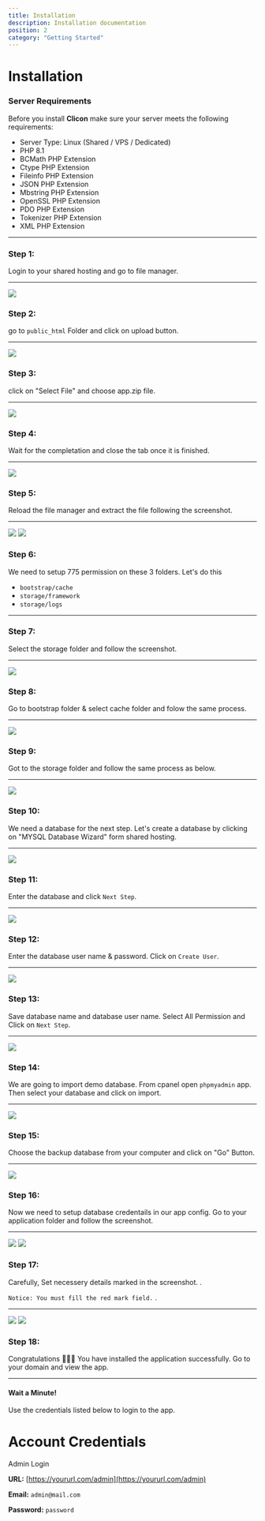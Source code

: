 ```yaml
---
title: Installation
description: Installation documentation
position: 2
category: "Getting Started"
---
```


# Installation

### Server Requirements

Before you install **Clicon** make sure your server meets the following requirements:

- Server Type: Linux (Shared / VPS / Dedicated)
- PHP 8.1
- BCMath PHP Extension
- Ctype PHP Extension
- Fileinfo PHP Extension
- JSON PHP Extension
- Mbstring PHP Extension
- OpenSSL PHP Extension
- PDO PHP Extension
- Tokenizer PHP Extension
- XML PHP Extension

<call-out-block type="info">
<template>

### Setup Laravel on Cpanel:

If you want to host laravel application on shared hosting, you can headover to this article or watch the video above. [Setup laravel on Shared Hosting](https://medium.com/backenders-club/how-to-host-a-laravel-project-on-a-shared-hosting-via-cpanel-d955d32c528e)
</template>
</call-out-block>

<call-out-block type="success">
<template>

### Setup on Laravel on Cloud?

If you want to host laravel application on cloud, you can headover to this article. [Setup laravel on Cloud](https://www.digitalocean.com/community/tutorials/how-to-install-and-configure-laravel-with-nginx-on-ubuntu-20-04)
</template>
</call-out-block>

---

### Step 1:

Login to your shared hosting and go to file manager.

---

![](/docs/clicon/install/s1.png)

### Step 2:

go to `public_html` Folder and click on upload button.

---

![](/docs/clicon/install/s2.png)

### Step 3:

click on "Select File" and choose app.zip file.

---

![](/docs/clicon/install/s3.png)

### Step 4:

Wait for the completation and close the tab once it is finished.

---

![](/docs/clicon/install/s4.png)

### Step 5:

Reload the file manager and extract the file following the screenshot.

---

![](/docs/clicon/install/s5.png) ![](/docs/clicon/install/s5_2.png)

### Step 6:

We need to setup 775 permission on these 3 folders. Let's do this

- `bootstrap/cache`
- `storage/framework`
- `storage/logs`

---

### Step 7:

Select the storage folder and follow the screenshot.

---

![](/docs/clicon/install/s7.png)

### Step 8:

Go to bootstrap folder & select cache folder and folow the same process.

---

![](/docs/clicon/install/s8.png)

### Step 9:

Got to the storage folder and follow the same process as below.

---

![](/docs/clicon/install/s9.png)

### Step 10:

We need a database for the next step. Let's create a database by clicking on "MYSQL Database Wizard" form shared hosting.

---

![](/docs/clicon/install/s11.png)

### Step 11:

Enter the database and click `Next Step`.

---

![](/docs/clicon/install/s12.png)

### Step 12:

Enter the database user name & password. Click on `Create User`.

---

![](/docs/clicon/install/s13.png)

### Step 13:

Save database name and database user name. Select All Permission and Click on `Next Step`.

---

![](/docs/clicon/install/s14.png)

### Step 14:

We are going to import demo database. From cpanel open `phpmyadmin` app. Then select your database and click on import.

---

![](/docs/clicon/install/s18.png)

### Step 15:

Choose the backup database from your computer and click on "Go" Button.

---

![](/docs/clicon/install/s19.png)

### Step 16:

Now we need to setup database credentails in our app config. Go to your application folder and follow the screenshot.

---

![](/docs/clicon/install/s15.png) ![](/docs/clicon/install/s16.png)

### Step 17:

Carefully, Set necessery details marked in the screenshot. .

`Notice: You must fill the red mark field.` .

---

![](/docs/clicon/install/s17.png) ![](/docs/clicon/install/s20.png)

### Step 18:

Congratulations 🎉🎉🎉 You have installed the application successfully. Go to your domain and view the app.

---

#### Wait a Minute!

Use the credentials listed below to login to the app.

# Account Credentials

Admin Login

**URL:** [https://yoururl.com/admin](https://yoururl.com/admin)

**Email:** `admin@mail.com`

**Password:** `password`

<hightlight-block>
<template>

# Hosting Recommendation

We recommend you to setup this application on cloud server. Cloud server is great for SPA, in terms of speed, security and scalibitly.

We recommend Digitalocean, Vultr, Linode and AWS

[Bluehost Shared Hosting](https://www.bluehost.com/track/webzakir/)
[Digitalocean Cloud Hosting](http://go.templatecookie.com/digitalocean)

</template>
</hightlight-block>
